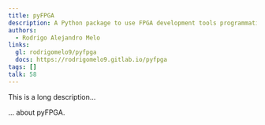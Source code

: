 ```yaml
---
title: pyFPGA
description: A Python package to use FPGA development tools programmatically
authors:
  - Rodrigo Alejandro Melo
links:
  gl: rodrigomelo9/pyfpga
  docs: https://rodrigomelo9.gitlab.io/pyfpga
tags: []
talk: 58
---
```


This is a long description...
<!--more-->
... about pyFPGA.
